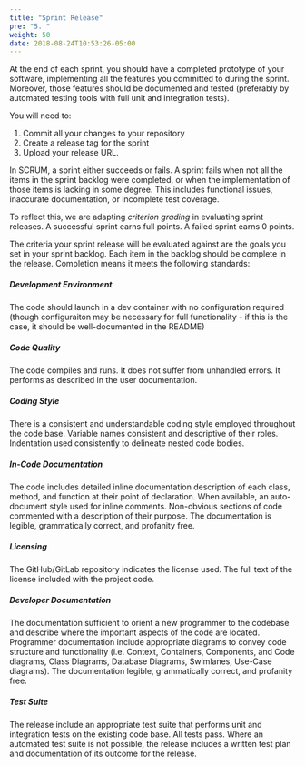 ```yaml
---
title: "Sprint Release"
pre: "5. "
weight: 50
date: 2018-08-24T10:53:26-05:00
---
```


At the end of each sprint, you should have a completed prototype of your software, implementing all the features you committed to during the sprint.  Moreover, those features should be documented and tested (preferably by automated testing tools with full unit and integration tests).

You will need to:
1. Commit all your changes to your repository
2. Create a release tag for the sprint
3. Upload your release URL.

In SCRUM, a sprint either succeeds or fails. A sprint fails when not all the items in the sprint backlog were completed, or when the implementation of those items is lacking in some degree.  This includes functional issues, inaccurate documentation, or incomplete test coverage.

To reflect this, we are adapting _criterion grading_ in evaluating sprint releases.  A successful sprint earns full points.  A failed sprint earns 0 points.  

The criteria your sprint release will be evaluated against are the goals you set in your sprint backlog.  Each item in the backlog should be complete in the release. Completion means it meets the following standards:

##### Development Environment

The code should launch in a dev container with no configuration required (though configuraiton may be necessary for full functionality - if this is the case, it should be well-documented in the README)

##### Code Quality

The code compiles and runs.  It does not suffer from unhandled errors. It performs as described in the user documentation.

##### Coding Style

There is a consistent and understandable coding style employed throughout the code base. Variable names consistent and descriptive of their roles. Indentation used consistently to delineate nested code bodies.

##### In-Code Documentation

The code includes detailed inline documentation description of each class, method, and function at their point of declaration. When available, an auto-document style used for inline comments. Non-obvious sections of code commented with a description of their purpose. The documentation is legible, grammatically correct, and profanity free.

##### Licensing

The GitHub/GitLab repository indicates the license used. The full text of the license included with the project code.

##### Developer Documentation

The documentation sufficient to orient a new programmer to the codebase and describe where the important aspects of the code are located. Programmer documentation include appropriate diagrams to convey code structure and functionality (i.e. Context, Containers, Components, and Code diagrams, Class Diagrams, Database Diagrams, Swimlanes, Use-Case diagrams). The documentation legible, grammatically correct, and profanity free.

##### Test Suite

The release include an appropriate test suite that performs unit and integration tests on the existing code base. All tests pass. Where an automated test suite is not possible, the release includes a written test plan and documentation of its outcome for the release.